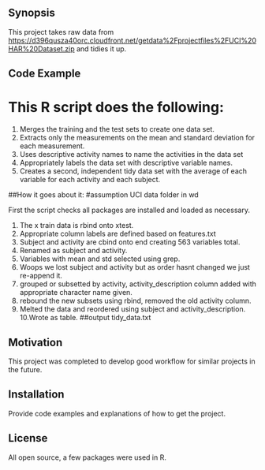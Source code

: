 ## Synopsis

This project takes raw data from https://d396qusza40orc.cloudfront.net/getdata%2Fprojectfiles%2FUCI%20HAR%20Dataset.zip
and tidies it up. 

## Code Example

# This R script does the following:
 1. Merges the training and the test sets to create one data set.
 2. Extracts only the measurements on the mean and standard
    deviation for each measurement.
 3. Uses descriptive activity names to name the activities in the
    data set
 4. Appropriately labels the data set with descriptive variable names.
 5. Creates a second, independent tidy data set with the average of
   each variable for each activity and each subject.

##How it goes about it:
#assumption UCI data folder in wd

First the script checks all packages are installed and loaded as necessary.

1. The x train data is rbind onto xtest.
2. Appropriate column labels are defined based on features.txt
3. Subject and activity are cbind onto end creating 563 variables total.
4. Renamed as subject and activity.
5. Variables with mean and std selected using grep.
6. Woops we lost subject and activity but as order hasnt changed we just re-append it.
7. grouped or subsetted by activity, activity_description column added with appropriate character name given.
8. rebound the new subsets using rbind, removed the old activity column.
9. Melted the data and reordered using subject and activity_description.
10.Wrote as table.
##output
tidy_data.txt



## Motivation

This project was completed to develop good workflow for similar projects in the future.

## Installation

Provide code examples and explanations of how to get the project.

## License

All open source, a few packages were used in R.

